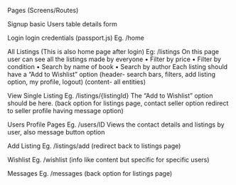 Pages (Screens/Routes)

Signup
basic Users table details form

Login
login credentials
(passport.js)
Eg. /home

All Listings
(This is also home page after login)
Eg: /listings
On this page user can see all the listings made by everyone
• Filter by price
• Filter by condition
• Search by name of book
• Search by author
Each listing should have a “Add to Wishlist” option
(header- search bars, filters, add listing option, my profile, logout)
(content- all entities)

View Single Listing
Eg. /listings/{listingId}
The “Add to Wishlist” option should be here.
(back option for listings page, contact seller option redirect to seller profile having message option)

Users Profile Pages
Eg. /users/ID
Views the contact details and listings by user, also message button option

Add Listing
Eg. /listings/add
(redirect back to listings page)

Wishlist
Eg. /wishlist
(info like content but specific for specific users)

Messages
Eg. /messages
(back option for listings page)